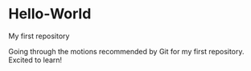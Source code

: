 # Hello-World

My first repository

Going through the motions recommended by Git for my first repository.  Excited to learn!
